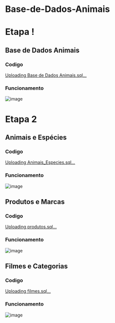 # Base-de-Dados-Animais

# Etapa !

## Base de Dados Animais
### Codigo

[Uploading Base de Dados Animais.sql…]()


### Funcionamento

![image](https://github.com/fpvill/Base-de-Dados-Animais/assets/144077908/9c5c61a5-3694-4dbb-98e4-442ac95650eb)


# Etapa 2

## Animais e Espécies
### Codigo 

[Uploading Animais_Especies.sql…]()

### Funcionamento

![image](https://github.com/fpvill/Base-de-Dados-Animais/assets/144077908/522bad82-f6b1-4a1b-8c99-cdfcba8da446)

## Produtos e Marcas
### Codigo
[Uploading produtos.sql…]()

### Funcionamento
![image](https://github.com/fpvill/Base-de-Dados-Animais/assets/144077908/d580088d-7463-4bcb-93a5-53987dc49964)

## Filmes e Categorias
### Codigo
[Uploading filmes.sql…]()

### Funcionamento
![image](https://github.com/fpvill/Base-de-Dados-Animais/assets/144077908/d6ba0eae-e047-4919-9d61-51a209c51488)
